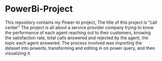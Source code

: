 # PowerBi-Project
This repository contains my Power-bi project, The title of this project is "call center" The project is all about a service provider company trying to know the performance of each agent reaching out to their customers, knowing the satisfaction rate, total calls answered and rejected by the agent, the topic each agent answered.
The process involved was importing the dataset into powerbi, transforming and editing in on power query, and then visualizing it.
